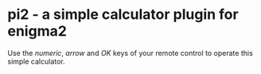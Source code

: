 # pi2 - a simple calculator plugin for enigma2

Use the _numeric_, _arrow_ and _OK_ keys of your remote control to operate this simple calculator.
